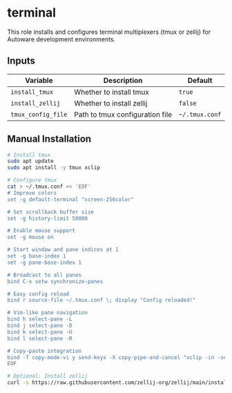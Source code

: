 # terminal

This role installs and configures terminal multiplexers (tmux or zellij) for Autoware development environments.

## Inputs

| Variable            | Description                                | Default |
|---------------------|--------------------------------------------|---------|
| `install_tmux`      | Whether to install tmux                    | `true`  |
| `install_zellij`    | Whether to install zellij                  | `false` |
| `tmux_config_file`  | Path to tmux configuration file            | `~/.tmux.conf` |

## Manual Installation

```bash
# Install tmux
sudo apt update
sudo apt install -y tmux xclip

# Configure tmux
cat > ~/.tmux.conf << 'EOF'
# Improve colors
set -g default-terminal "screen-256color"

# Set scrollback buffer size
set -g history-limit 50000

# Enable mouse support
set -g mouse on

# Start window and pane indices at 1
set -g base-index 1
set -g pane-base-index 1

# Broadcast to all panes
bind C-x setw synchronize-panes

# Easy config reload
bind r source-file ~/.tmux.conf \; display "Config reloaded!"

# Vim-like pane navigation
bind h select-pane -L
bind j select-pane -D
bind k select-pane -U
bind l select-pane -R

# Copy-paste integration
bind -T copy-mode-vi y send-keys -X copy-pipe-and-cancel "xclip -in -selection clipboard"
EOF

# Optional: Install zellij
curl -s https://raw.githubusercontent.com/zellij-org/zellij/main/install.sh | bash
```
